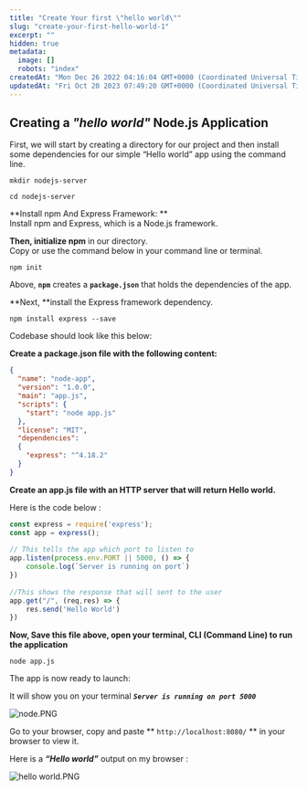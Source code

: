 ```yaml
---
title: "Create Your first \"hello world\""
slug: "create-your-first-hello-world-1"
excerpt: ""
hidden: true
metadata: 
  image: []
  robots: "index"
createdAt: "Mon Dec 26 2022 04:16:04 GMT+0000 (Coordinated Universal Time)"
updatedAt: "Fri Oct 20 2023 07:49:20 GMT+0000 (Coordinated Universal Time)"
---
```

## **Creating a _"hello world"_ Node.js Application**

First, we will start by creating a directory for our project and then install some dependencies for our simple “Hello world” app using the command line.

```shell Copy command
mkdir nodejs-server
 
cd nodejs-server
```

**Install npm And Express Framework: **  
Install npm and Express, which is a Node.js framework. 

**Then, initialize npm** in our directory.  
Copy or use the command below in your command line or terminal. 

```shell Install npm and dependencies
npm init
```

Above, **`npm`** creates a **`package.json`** that holds the dependencies of the app. 

**Next, **install the Express framework dependency.

```text Install Express
npm install express --save
```

Codebase should look like this below: 


**Create a package.json file with the following content:**
```json
{
  "name": "node-app",
  "version": "1.0.0",
  "main": "app.js",
  "scripts": {
    "start": "node app.js"
  },
  "license": "MIT",
  "dependencies":
  {
    "express": "^4.18.2"
  }
}
```

**Create an app.js file with an HTTP server that will return Hello world.** 

Here is the code below :

```javascript
const express = require('express');
const app = express();
 
// This tells the app which port to listen to
app.listen(process.env.PORT || 5000, () => {
    console.log(`Server is running on port`)
})
 
//This shows the response that will sent to the user
app.get("/", (req,res) => {
    res.send('Hello World')
})
```

**Now, Save this file above, open your terminal, CLI (Command Line) to run the application**

```shell
node app.js
```

The app is now ready to launch: 

It will show you on your terminal **_`Server is running on port 5000`_** 

![](https://files.readme.io/e15a288-node.PNG "node.PNG")

Go to your browser, copy and paste ** `http://localhost:8080/` ** in your browser to view it.

Here is a **_“Hello world”_** output on my browser :

![](https://files.readme.io/77b4901-hello_world.PNG "hello world.PNG")
